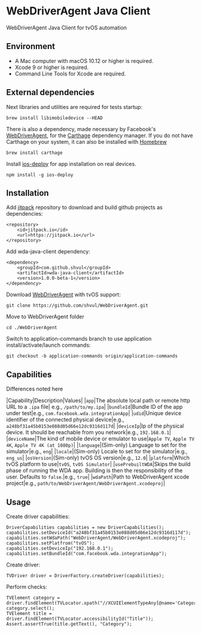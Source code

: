 # WebDriverAgent Java Client
WebDriverAgent Java Client for tvOS automation

## Environment

* A Mac computer with macOS 10.12 or higher is required.
* Xcode 9 or higher is required.
* Command Line Tools for Xcode are required.

## External dependencies

Next libraries and utilities are required for tests startup:
```
brew install libimobiledevice --HEAD

```

There is also a dependency, made necessary by Facebook's [WebDriverAgent](https://github.com/facebook/WebDriverAgent),
for the [Carthage](https://github.com/Carthage/Carthage) dependency manager. If you
do not have Carthage on your system, it can also be installed with
[Homebrew](http://brew.sh/)

```
brew install carthage
```

Install [ios-deploy](https://github.com/phonegap/ios-deploy) for app installation on real devices.

```
npm install -g ios-deploy
```

## Installation

Add [jitpack](https://jitpack.io) repository to download and build github projects as dependencies:
```
<repository>
    <id>jitpack.io</id>
    <url>https://jitpack.io</url>
</repository>
```
Add wda-java-client dependency:
```
<dependency>
    <groupId>com.github.shvul</groupId>
    <artifactId>wda-java-client</artifactId>
    <version>1.0.0-beta-1</version>
</dependency>
```
Download [WebDriverAgent](https://github.com/shvul/WebDriverAgent) with tvOS support:
```
git clone https://github.com/shvul/WebDriverAgent.git
```
Move to WebDriverAgent folder
```
cd ./WebDriverAgent
```
Switch to application-commands branch to use application install/activate/launch commands:
```
git checkout -b application-commands origin/application-commands
```

## Capabilities

Differences noted here

|Capability|Description|Values|
|`app`|The absolute local path or remote http URL to a `.ipa` file| e.g., `/path/to/my.ipa`|
|`bundleId`|Bundle ID of the app under test|e.g., `com.facebook.wda.integrationApp`|
|`udid`|Unique device identifier of the connected physical device|e.g., `a248bf31a45b0153e088d05d66e12dc9316d117d`|
|`deviceIp`|Ip of the physical device. It should be reachable from you network|e.g., `192.168.0.1`|
|`deviceName`|The kind of mobile device or emulator to use|`Apple TV`, `Apple TV 4K`, `Apple TV 4K (at 1080p)`|
|`language`|(Sim-only) Language to set for the simulator|e.g., `eng`|
|`locale`|(Sim-only) Locale to set for the simulator|e.g., `eng_us`|
|`osVersion`|(Sim-only) tvOS OS version|e.g., `12.0`|
|`platform`|Which tvOS platform to use|`tvOS`, `tvOS Simulator`|
|`usePrebuiltWDA`|Skips the build phase of running the WDA app. Building is then the responsibility of the user. Defaults to `false`.|e.g., `true`|
|`wdaPath`|Path to WebDriverAgent xcode project|e.g., `path/to/WebDriverAgent/WebDriverAgent.xcodeproj`|

## Usage

Create driver capabilities:
```
DriverCapabilities capabilities = new DriverCapabilities();
capabilities.setDeviceId("a248bf31a45b0153e088d05d66e12dc9316d117d");
capabilities.setWdaPath("WebDriverAgent/WebDriverAgent.xcodeproj");
capabilities.setPlatfrom("tvOS");
capabilities.setDeviceIp("192.168.0.1");
capabilities.setBundleId("com.facebook.wda.integrationApp");
```

Create driver:
```
TVDriver driver = DriverFactory.createDriver(capabilities);
```
Perform checks:
```
TVElement category = driver.findElement(TVLocator.xpath("//XCUIElementTypeAny[@name='Category']"));
category.select();
TVElement title = driver.findElement(TVLocator.accessibilityId("Title"));
Assert.assertTrue(title.getText(), "Category");
```
